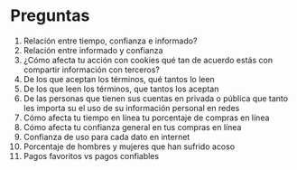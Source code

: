# Preguntas

1. Relación entre tiempo, confianza e informado?
2. Relación entre informado y confianza
3. ¿Cómo afecta tu acción con cookies qué tan de acuerdo estás con compartir información con terceros?
4. De los que aceptan los términos, qué tantos lo leen
5. De los que leen los términos, que tantos los aceptan
6. De las personas que tienen sus cuentas en privada o pública que tanto les importa su el uso de su información personal en redes
7. Cómo afecta tu tiempo en línea tu porcentaje de compras en línea
8. Cómo afecta tu confianza general en tus compras en línea 
9. Confianza de uso para cada dato en internet
10. Porcentaje de hombres y mujeres que han sufrido acoso
11. Pagos favoritos vs pagos confiables
